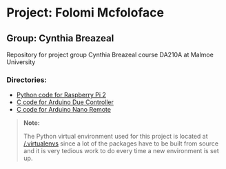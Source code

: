# Project: Folomi Mcfoloface
## Group: Cynthia Breazeal

Repository for project group Cynthia Breazeal course DA210A  at Malmoe University

### Directories:
- [Python code for Raspberry Pi 2](https://github.com/dwildmark/DA210A/tree/master/Pycharm "Python code for Raspberry Pi 2")
- [C code for Arduino Due Controller](https://github.com/dwildmark/DA210A/tree/master/Atmel%20Workspace "C code for Arduino Due")
- [C code for Arduino Nano Remote](https://github.com/dwildmark/DA210A/tree/master/Atmel%20Workspace/Nano_experimental)

> **Note:**
>
>The Python virtual environment used for this project is located at [/.virtualenvs](https://github.com/dwildmark/DA210A/tree/master/.virtualenvs) since a lot of the packages have to be built from source and it is very tedious work to do every time a new environment is set up.
